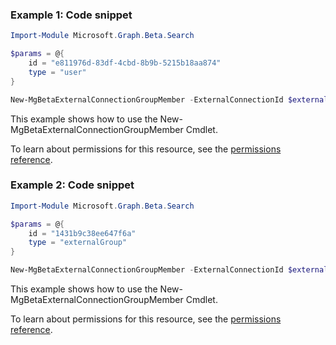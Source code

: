 ### Example 1: Code snippet

```powershellImport-Module Microsoft.Graph.Beta.Search

$params = @{
	id = "e811976d-83df-4cbd-8b9b-5215b18aa874"
	type = "user"
}

New-MgBetaExternalConnectionGroupMember -ExternalConnectionId $externalConnectionId -ExternalGroupId $externalGroupId -BodyParameter $params
```
This example shows how to use the New-MgBetaExternalConnectionGroupMember Cmdlet.
To learn about permissions for this resource, see the [permissions reference](/graph/permissions-reference).

### Example 2: Code snippet

```powershellImport-Module Microsoft.Graph.Beta.Search

$params = @{
	id = "1431b9c38ee647f6a"
	type = "externalGroup"
}

New-MgBetaExternalConnectionGroupMember -ExternalConnectionId $externalConnectionId -ExternalGroupId $externalGroupId -BodyParameter $params
```
This example shows how to use the New-MgBetaExternalConnectionGroupMember Cmdlet.
To learn about permissions for this resource, see the [permissions reference](/graph/permissions-reference).

